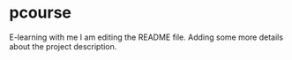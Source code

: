 # pcourse
E-learning with me
I am editing the README file. Adding some more details about the project description.
